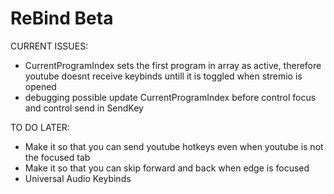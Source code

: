 # ReBind Beta

CURRENT ISSUES:
- CurrentProgramIndex sets the first program in array as active, therefore youtube doesnt receive keybinds untill it is toggled when stremio is opened
- debugging possible update CurrentProgramIndex before control focus and control send in SendKey

TO DO LATER:
- Make it so that you can send youtube hotkeys even when youtube is not the focused tab
- Make it so that you can skip forward and back when edge is focused
- Universal Audio Keybinds
